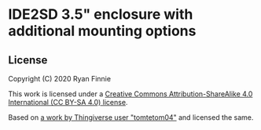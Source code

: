 # IDE2SD 3.5" enclosure with additional mounting options

## License

Copyright (C) 2020 Ryan Finnie

This work is licensed under a [Creative Commons Attribution-ShareAlike 4.0 International (CC BY-SA 4.0) license](https://creativecommons.org/licenses/by-sa/4.0/).

Based on [a work by Thingiverse user "tomtetom04"](https://www.thingiverse.com/thing:3232293) and licensed the same.
